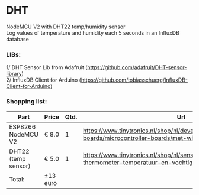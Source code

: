 # DHT
NodeMCU V2 with DHT22 temp/humidity sensor<br>
Log values of temperature and humidity each 5 seconds in an InfluxDB database

### LIBs:
1/ DHT Sensor Lib from Adafruit (https://github.com/adafruit/DHT-sensor-library)<br>
2/ InfluxDB Client for Arduino (https://github.com/tobiasschuerg/InfluxDB-Client-for-Arduino)

### Shopping list:
Part|Price|Qtd.|Url
---|---|---|---
ESP8266 NodeMCU V2 |€ 8.0|1|https://www.tinytronics.nl/shop/nl/development-boards/microcontroller-boards/met-wi-fi/esp8266-nodemcu-v2
DHT22 (temp sensor)|€ 5.0|1|https://www.tinytronics.nl/shop/nl/sensoren/lucht/vochtigheid/dht22-thermometer-temperatuur-en-vochtigheids-sensor
Total:| ±13 euro||
